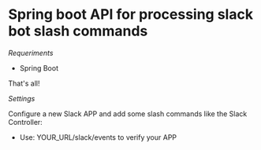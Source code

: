 # Spring boot API for processing slack bot slash commands

_Requeriments_
 - Spring Boot

That's all!

_Settings_

Configure a new Slack APP and add some slash commands like the Slack Controller:

 - Use: YOUR_URL/slack/events to verify your APP